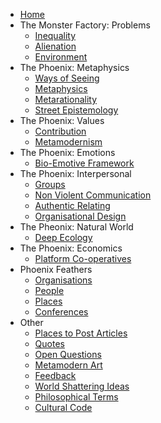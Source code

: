 * [Home][1]
* The Monster Factory: Problems
	* [Inequality][2]
	* [Alienation][3]
	* [Environment][4]
* The Phoenix: Metaphysics
	* [Ways of Seeing][5]
	* [Metaphysics][6]
	* [Metarationality][7]
	* [Street Epistemology][8]
* The Phoenix: Values
	 * [Contribution][9]
	* [Metamodernism][10]
* The Phoenix: Emotions
	* [Bio-Emotive Framework][11]
* The Phoenix: Interpersonal
	* [Groups][12]
	* [Non Violent Communication][13]
	* [Authentic Relating][14]
	* [Organisational Design][15]
* The Pheonix: Natural World
	* [Deep Ecology][16]
* The Phoenix: Economics
	* [Platform Co-operatives][17]
* Phoenix Feathers
	* [Organisations][18]
	* [People][19]
	* [Places][20]
	* [Conferences][21]
* Other
	* [Places to Post Articles][22]
	* [Quotes][23]
	* [Open Questions][24]
	* [Metamodern Art][25]
	* [Feedback][26]
	* [World Shattering Ideas][27]
	* [Philosophical Terms][28]
	* [Cultural Code][29]

[1]:	Home.md
[2]:	inequality.md
[3]:	alienation.md
[4]:	environment.md
[5]:	waysofseeing.md
[6]:	metaphysics.md
[7]:	metarationality.md
[8]:	streetepistemology.md
[9]:	contribution.md
[10]:	metamodernism.md
[11]:	The%20Bio-Emotive%20Framework.md
[12]:	groups.md
[13]:	nonviolentcommunication.md
[14]:	authenticrelating.md
[15]:	organisationaldesign.md
[16]:	deepecology.md
[17]:	platformcooperatives.md
[18]:	organisations.md
[19]:	people.md
[20]:	places.md
[21]:	conferences.md
[22]:	placestopost.md
[23]:	quotes.md
[24]:	openquestions.md
[25]:	metamodernart.md
[26]:	feedback.md
[27]:	worldshatteringideas.md
[28]:	philosophicalterms.md
[29]:	culturecode.md